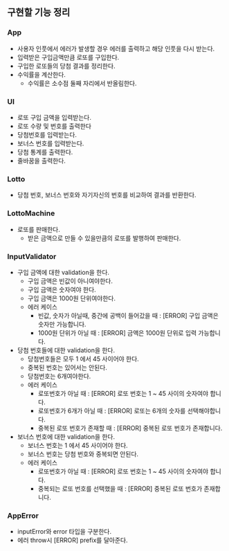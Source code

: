 ## 구현할 기능 정리

### App

- 사용자 인풋에서 에러가 발생할 경우 에러를 출력하고 해당 인풋을 다시 받는다.
- 입력받은 구입금액만큼 로또를 구입한다.
- 구입한 로또들의 당첨 결과를 정리한다.
- 수익률을 계산한다.
  - 수익률은 소수점 둘째 자리에서 반올림한다.

### UI

- 로또 구입 금액을 입력받는다.
- 로또 수량 및 번호를 출력한다
- 당첨번호를 입력받는다.
- 보너스 번호를 입력받는다.
- 당첨 통계를 출력한다.
- 줄바꿈을 출력한다.

### Lotto

- 당첨 번호, 보너스 번호와 자기자신의 번호를 비교하여 결과를 반환한다.

### LottoMachine

- 로또를 판매한다.
  - 받은 금액으로 만들 수 있을만큼의 로또를 발행하여 판매한다.

### InputValidator

- 구입 금액에 대한 validation을 한다.
  - 구입 금액은 빈값이 아니여야한다.
  - 구입 금액은 숫자여야 한다.
  - 구입 금액은 1000원 단위여야한다.
  - 에러 케이스
    - 빈값, 숫자가 아닐때, 중간에 공백이 들어갔을 때 : [ERROR] 구입 금액은 숫자만 가능합니다.
    - 1000원 단위가 아닐 때 : [ERROR] 금액은 1000원 단위로 입력 가능합니다.
- 당첨 번호들에 대한 validation을 한다.
  - 당첨번호들은 모두 1 에서 45 사이어야 한다.
  - 중복된 번호는 있어서는 안된다.
  - 당첨번호는 6개여야한다.
  - 에러 케이스
    - 로또번호가 아닐 때 : [ERROR] 로또 번호는 1 ~ 45 사이의 숫자여야 합니다.
    - 로또번호가 6개가 아닐 때 : [ERROR] 로또는 6개의 숫자를 선택해야합니다.
    - 중복된 로또 번호가 존재할 때 : [ERROR] 중복된 로또 번호가 존재합니다.
- 보너스 번호에 대한 validation을 한다.
  - 보너스 번호는 1 에서 45 사이어야 한다.
  - 보너스 번호는 당첨 번호와 중복되면 안된다.
  - 에러 케이스
    - 로또번호가 아닐 때 : [ERROR] 로또 번호는 1 ~ 45 사이의 숫자여야 합니다.
    - 중복되는 로또 번호를 선택했을 때 : [ERROR] 중복된 로또 번호가 존재합니다.

### AppError

- inputError와 error 타입을 구분한다.
- 에러 throw시 [ERROR] prefix를 달아준다.
